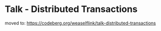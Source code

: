 # Talk - Distributed Transactions

moved to: https://codeberg.org/weaselflink/talk-distributed-transactions
